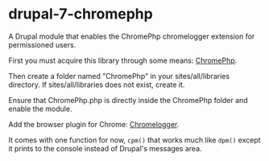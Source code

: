 drupal-7-chromephp
==================

A Drupal module that enables the ChromePhp chromelogger extension for permissioned users.

First you must acquire this library through some means: [ChromePhp](https://github.com/ccampbell/chromephp).

Then create a folder named "ChromePhp" in your sites/all/libraries directory.  If sites/all/libraries does not exist,
create it.

Ensure that ChromePhp.php is directly inside the ChromePhp folder and enable the module.

Add the browser plugin for Chrome: [Chromelogger](https://chrome.google.com/webstore/detail/chrome-logger/noaneddfkdjfnfdakjjmocngnfkfehhd).

It comes with one function for now, `cpm()` that works much like `dpm()` except it prints to the console instead of Drupal's
messages area.
